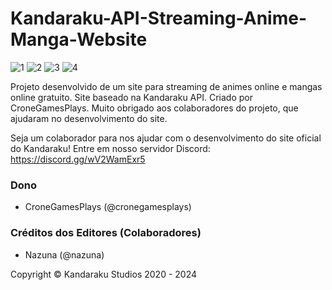 # Kandaraku-API-Streaming-Anime-Manga-Website

![1](https://github.com/CroneGamesPlays/Kandaraku-API-Streaming-Anime-Manga-Website/assets/77684277/6d9e968f-b153-4241-baa7-fc0f946a99ce)
![2](https://github.com/CroneGamesPlays/Kandaraku-API-Streaming-Anime-Manga-Website/assets/77684277/bced2252-2254-4918-b924-41a2df3ec685)
![3](https://github.com/CroneGamesPlays/Kandaraku-API-Streaming-Anime-Manga-Website/assets/77684277/2b3206fa-9eb0-4853-95e3-3b215f7fda80)
![4](https://github.com/CroneGamesPlays/Kandaraku-API-Streaming-Anime-Manga-Website/assets/77684277/c3082191-a5bf-406d-bf63-fbbccd5daa62)


Projeto desenvolvido de um site para streaming de animes online e mangas online gratuito. Site baseado na Kandaraku API. Criado por CroneGamesPlays. Muito obrigado aos colaboradores do projeto, que ajudaram no desenvolvimento do site.

Seja um colaborador para nos ajudar com o desenvolvimento do site oficial do Kandaraku! Entre em nosso servidor Discord: https://discord.gg/wV2WamExr5

### Dono
- CroneGamesPlays (@cronegamesplays)

### Créditos dos Editores (Colaboradores)
- Nazuna (@nazuna)


Copyright © Kandaraku Studios 2020 - 2024
